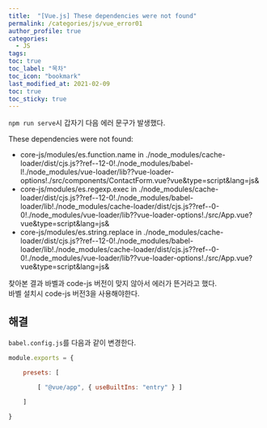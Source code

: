 ```yaml
---
title:  "[Vue.js] These dependencies were not found"
permalink: /categories/js/vue_error01
author_profile: true
categories:
  - JS
tags:
toc: true
toc_label: "목차"
toc_icon: "bookmark"
last_modified_at: 2021-02-09
toc: true
toc_sticky: true
---  
```


`npm run serve`시 갑자기 다음 에러 문구가 발생했다.  

These dependencies were not found:  

* core-js/modules/es.function.name in ./node_modules/cache-loader/dist/cjs.js??ref--12-0!./node_modules/babel-l!./node_modules/vue-loader/lib??vue-loader-options!./src/components/ContactForm.vue?vue&type=script&lang=js&   
* core-js/modules/es.regexp.exec in ./node_modules/cache-loader/dist/cjs.js??ref--12-0!./node_modules/babel-loader/lib!./node_modules/cache-loader/dist/cjs.js??ref--0-0!./node_modules/vue-loader/lib??vue-loader-options!./src/App.vue?vue&type=script&lang=js&
* core-js/modules/es.string.replace in ./node_modules/cache-loader/dist/cjs.js??ref--12-0!./node_modules/babel-loader/lib!./node_modules/cache-loader/dist/cjs.js??ref--0-0!./node_modules/vue-loader/lib??vue-loader-options!./src/App.vue?vue&type=script&lang=js&  

찾아본 결과 바벨과 code-js 버전이 맞지 않아서 에러가 뜬거라고 했다.  
바벨 설치시 code-js 버전3을 사용해야한다.  

## 해결  
`babel.config.js`를 다음과 같이 변경한다.  

```js
module.exports = {

    presets: [

        [ "@vue/app", { useBuiltIns: "entry" } ]

    ]

}
```  

